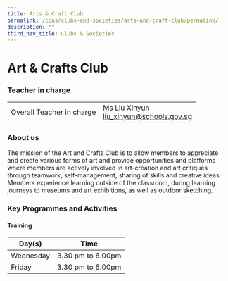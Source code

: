 ```yaml
---
title: Arts & Craft Club
permalink: /ccas/clubs-and-societies/arts-and-craft-club/permalink/
description: ""
third_nav_title: Clubs & Societies
---
```

Art & Crafts Club
=================

### Teacher in charge

|  |  |
|---|---|
| Overall Teacher in charge | Ms Liu Xinyun<br>liu_xinyun@schools.gov.sg |

### About us

The mission of the Art and Crafts Club is to allow members to appreciate and create various forms of art and provide opportunities and platforms where members are actively involved in art-creation and art critiques through teamwork, self-management, sharing of skills and creative ideas. Members experience learning outside of the classroom, during learning journeys to museums and art exhibitions, as well as outdoor sketching. 

### Key Programmes and Activities

#### Training

| Day(s) |  Time |
|---|---|
|  Wednesday | 3.30 pm to 6.00pm |
|  Friday |  3.30 pm to 6.00pm |